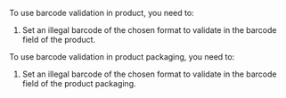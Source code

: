 
To use barcode validation in product, you need to:

1. Set an illegal barcode of the chosen format to validate in the barcode field of the product.

To use barcode validation in product packaging, you need to:

1. Set an illegal barcode of the chosen format to validate in the barcode field of the product packaging.
